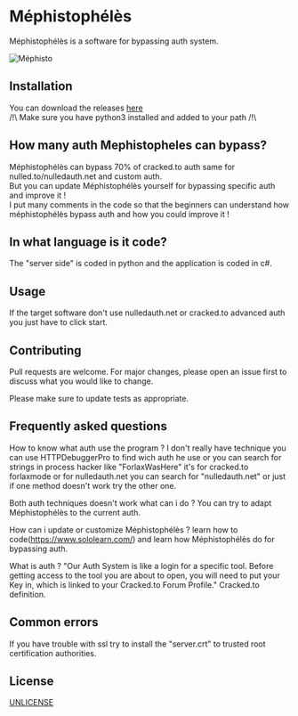# Méphistophélès

Méphistophélès is a software for bypassing auth system.

![Méphisto](https://image.noelshack.com/fichiers/2020/26/5/1593174767-mephi.png)

## Installation

You can download the releases [here](https://github.com/call-042PE/Mephistopheles/releases/)   
/!\ Make sure you have python3 installed and added to your path /!\

## How many auth Mephistopheles can bypass?
Méphistophélès can bypass 70% of cracked.to auth same for nulled.to/nulledauth.net and custom auth.  
But you can update Méphistophélès yourself for bypassing specific auth and improve it !  
I put many comments in the code so that the beginners can understand how méphistophélès bypass auth and how you could improve it !

## In what language is it code?
The "server side" is coded in python and the application is coded in c#.

## Usage

If the target software don't use nulledauth.net or cracked.to advanced auth you just have to click start.

## Contributing
Pull requests are welcome. For major changes, please open an issue first to discuss what you would like to change.

Please make sure to update tests as appropriate.

## Frequently asked questions
How to know what auth use the program ? I don't really have technique you can use HTTPDebuggerPro to find wich auth he use or you can search for strings in process hacker like "ForlaxWasHere" it's for cracked.to forlaxmode or for nulledauth.net you can search for "nulledauth.net" or just if one method doesn't work try the other one. 

Both auth techniques doesn't work what can i do ? You can try to adapt Méphistophélès to the current auth.  

How can i update or customize Méphistophélès ? learn how to code(https://www.sololearn.com/) and learn how Méphistophélès do for bypassing auth.  

What is auth ? "Our Auth System is like a login for a specific tool. Before getting access to the tool you are about to open, you will need to put your Key in, which is linked to your Cracked.to Forum Profile." Cracked.to definition.

## Common errors
If you have trouble with ssl try to install the "server.crt" to trusted root certification authorities.

## License
[UNLICENSE](https://choosealicense.com/licenses/unlicense/)
